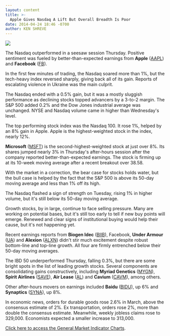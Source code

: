 ```yaml
---
layout: content
title: >-
  Apple Gives Nasdaq A Lift But Overall Breadth Is Poor
date: 2014-04-24 18:46 -0700
author: KEN SHREVE
---
```






![](https://www.investors.com/wp-content/uploads/ibd-migrated-images/MPv_140425_635339506746725376.png)









The Nasdaq outperformed in a seesaw session Thursday. Positive sentiment was fueled by better-than-expected earnings from **Apple** ([AAPL](https://research.investors.com/quote.aspx?symbol=AAPL)) and **Facebook** ([FB](https://research.investors.com/quote.aspx?symbol=FB)).


In the first few minutes of trading, the Nasdaq soared more than 1%, but the tech-heavy index reversed sharply, giving back all of its gain. Reports of escalating violence in Ukraine was the main culprit.


The Nasdaq ended with a 0.5% gain, but it was a mostly sluggish performance as declining stocks topped advancers by a 3-to-2 margin. The S&P 500 added 0.2% and the Dow Jones industrial average was unchanged. NYSE and Nasdaq volume came in higher than Wednesday's level.


The top performing stock index was the Nasdaq 100. It rose 1%, helped by an 8% gain in Apple. Apple is the highest-weighted stock in the index, nearly 12%. 


**Microsoft** ([MSFT](https://research.investors.com/quote.aspx?symbol=MSFT)) is the second-highest-weighted stock at just over 8%. Its shares jumped nearly 3% in Thursday's after-hours session after the company reported better-than-expected earnings. The stock is firming up at its 10-week moving average after a recent breakout over 38.58.


With the market in a correction, the bear case for stocks holds water, but the bull case is helped by the fact that the S&P 500 is above its 50-day moving average and less than 1% off its high.


The Nasdaq flashed a sign of strength on Tuesday, rising 1% in higher volume, but it's still below its 50-day moving average.


Growth stocks, by in large, continue to face selling pressure. Many are working on potential bases, but it's still too early to tell if new buy points will emerge. Renewed and clear signs of institutional buying would help their cause, but it's not happening yet.


Recent earnings reports from **Biogen Idec** ([BIIB](https://research.investors.com/quote.aspx?symbol=BIIB)), Facebook, **Under Armour** ([UA](https://research.investors.com/quote.aspx?symbol=UA)) and **Alexion** ([ALXN](https://research.investors.com/quote.aspx?symbol=ALXN)) didn't stir much excitement despite robust bottom-line and top-line growth. All four are firmly entrenched below their 50-day moving averages.


The IBD 50 underperformed Thursday, falling 0.3%, but there are some bright spots in the list of leading growth stocks. Several components are consolidating gains constructively, including **Myriad Genetics** ([MYGN](https://research.investors.com/quote.aspx?symbol=MYGN)), **Spirit Airlines** ([SAVE](https://research.investors.com/quote.aspx?symbol=SAVE)), **Air Lease** ([AL](https://research.investors.com/quote.aspx?symbol=AL)) and **Cavium** ([CAVM](https://research.investors.com/quote.aspx?symbol=CAVM)), among others.


Other after-hours movers on earnings included **Baidu** ([BIDU](https://research.investors.com/quote.aspx?symbol=BIDU)), up 6% and **Synaptics** ([SYNA](https://research.investors.com/quote.aspx?symbol=SYNA)), up 8%.


In economic news, orders for durable goods rose 2.6% in March, above the consensus estimate of 2%. Ex transportation, orders rose 2%, more than double the consensus estimate. Meanwhile, weekly jobless claims rose to 329,000. Economists expected a smaller increase to 313,000.


[Click here to access the General Market Indicator Charts](https://www.investors.com/pdf/GMI_042514.pdf).




